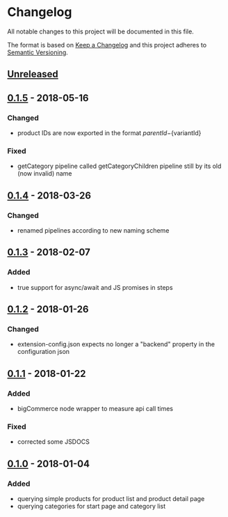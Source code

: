 # Changelog

All notable changes to this project will be documented in this file.

The format is based on [Keep a Changelog](http://keepachangelog.com/) and this project adheres to [Semantic Versioning](http://semver.org/).

## [Unreleased]

## [0.1.5] - 2018-05-16
### Changed
- product IDs are now exported in the format ${parentId}-${variantId}

### Fixed
- getCategory pipeline called getCategoryChildren pipeline still by its old (now invalid) name

## [0.1.4] - 2018-03-26
### Changed
- renamed pipelines according to new naming scheme

## [0.1.3] - 2018-02-07
### Added
- true support for async/await and JS promises in steps

## [0.1.2] - 2018-01-26
### Changed
- extension-config.json expects no longer a "backend" property in the configuration json

## [0.1.1] - 2018-01-22
### Added
- bigCommerce node wrapper to measure api call times

### Fixed
- corrected some JSDOCS

## [0.1.0] - 2018-01-04
### Added
- querying simple products for product list and product detail page
- querying categories for start page and category list

[Unreleased]: https://github.com/shopgate/cloud-ext-bigcommerce-catalog/compare/v0.1.5...HEAD
[0.1.5]: https://github.com/shopgate/cloud-ext-bigcommerce-catalog/compare/v0.1.4...v0.1.5
[0.1.4]: https://github.com/shopgate/cloud-ext-bigcommerce-catalog/compare/v0.1.3...v0.1.4
[0.1.3]: https://github.com/shopgate/cloud-ext-bigcommerce-catalog/compare/v0.1.2...v0.1.3
[0.1.2]: https://github.com/shopgate/cloud-ext-bigcommerce-catalog/compare/v0.1.1...v0.1.2
[0.1.1]: https://github.com/shopgate/cloud-ext-bigcommerce-catalog/compare/v0.1.0...v0.1.1
[0.1.0]: https://github.com/shopgate/cloud-ext-bigcommerce-catalog/tree/v0.1.0
